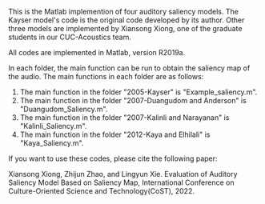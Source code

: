 This is the Matlab implemention of four auditory saliency models. The Kayser model's code is the original code developed by its author. Other three models are
implemented by Xiansong Xiong, one of the graduate students in our CUC-Acoustics team.

All codes are implemented in Matlab, version R2019a.

In each folder, the main function can be run to obtain the saliency map of the audio. The main functions in each folder are as follows:

1. The main function in the folder "2005-Kayser" is "Example_saliency.m".
2. The main function in the folder "2007-Duangudom and Anderson" is "Duangudom_Saliency.m".
3. The main function in the folder "2007-Kalinli and Narayanan" is "Kalinli_Saliency.m".
4. The main function in the folder "2012-Kaya and Elhilali" is "Kaya_Saliency.m".

If you want to use these codes, please cite the following paper:

Xiansong Xiong, Zhijun Zhao, and Lingyun Xie. Evaluation of Auditory Saliency Model Based on Saliency Map, International Conference on Culture-Oriented Science and Technology(CoST), 2022.

